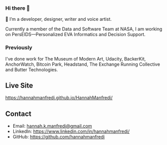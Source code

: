 ### Hi there 👋

🔭 I’m a developer, designer, writer and voice artist.

Currently a member of the Data and Software Team at NASA, I am working on PersEIDS—Personalized EVA Informatics and Decision Support.

### Previously

I've done work for The Museum of Modern Art, Udacity, BackerKit, AnchorWatch, Bitcoin Park, Headstand, The Exchange Running Collective and Butter Technologies.

## Live Site
https://hannahmanfredi.github.io/HannahManfredi/

## Contact
- Email: hannah.k.manfredi@gmail.com
- LinkedIn: https://www.linkedin.com/in/hannahmanfredi/
- GitHub: https://github.com/hannahmanfredi